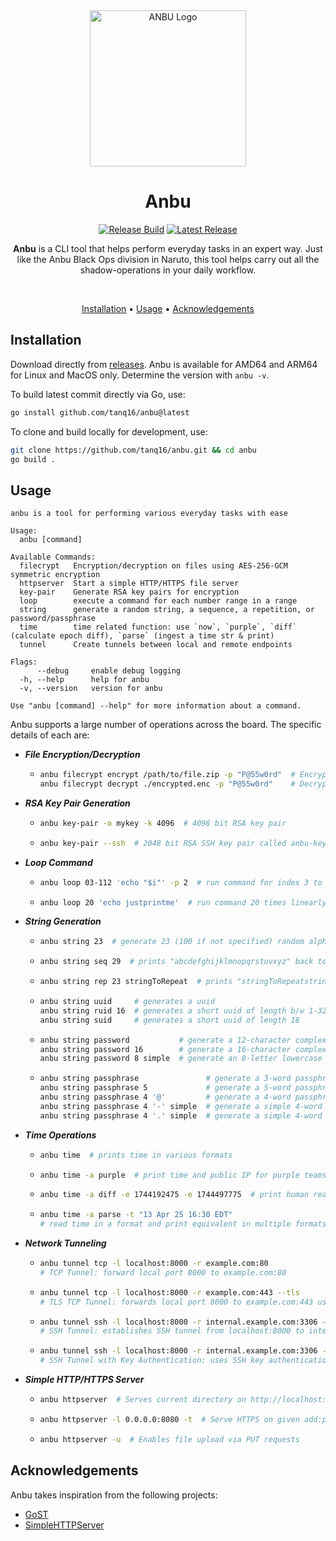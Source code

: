 <div align="center">
  <img src=".github/assets/logo.png" alt="ANBU Logo" width="250"/>

  <h1 align="center">Anbu</h1>

  <a href="https://github.com/tanq16/anbu/actions/workflows/release.yml"><img src="https://github.com/tanq16/anbu/actions/workflows/release.yml/badge.svg" alt="Release Build"></a>&nbsp;<a href="https://github.com/tanq16/anbu/releases/latest"><img src="https://img.shields.io/github/v/release/tanq16/anbu" alt="Latest Release"></a><br>

  <p><b>Anbu</b> is a CLI tool that helps perform everyday tasks in an expert way. Just like the Anbu Black Ops division in Naruto, this tool helps carry out all the shadow-operations in your daily workflow.</p><br>
  
  <a href="#installation">Installation</a> &bull; <a href="#usage">Usage</a> &bull; <a href="#acknowledgements">Acknowledgements</a><br>
</div>

## Installation

Download directly from [releases](https://github.com/Tanq16/anbu/releases). Anbu is available for AMD64 and ARM64 for Linux and MacOS only. Determine the version with `anbu -v`.

To build latest commit directly via Go, use:

```bash
go install github.com/tanq16/anbu@latest
```

To clone and build locally for development, use:

```bash
git clone https://github.com/tanq16/anbu.git && cd anbu
go build .
```

## Usage

```
anbu is a tool for performing various everyday tasks with ease

Usage:
  anbu [command]

Available Commands:
  filecrypt   Encryption/decryption on files using AES-256-GCM symmetric encryption
  httpserver  Start a simple HTTP/HTTPS file server
  key-pair    Generate RSA key pairs for encryption
  loop        execute a command for each number range in a range
  string      generate a random string, a sequence, a repetition, or password/passphrase
  time        time related function: use `now`, `purple`, `diff` (calculate epoch diff), `parse` (ingest a time str & print)
  tunnel      Create tunnels between local and remote endpoints

Flags:
      --debug     enable debug logging
  -h, --help      help for anbu
  -v, --version   version for anbu

Use "anbu [command] --help" for more information about a command.
```

Anbu supports a large number of operations across the board. The specific details of each are:

- ***File Encryption/Decryption***
  - ```bash
    anbu filecrypt encrypt /path/to/file.zip -p "P@55w0rd"  # Encrypt a file
    anbu filecrypt decrypt ./encrypted.enc -p "P@55w0rd"    # Decrypt a file
    ```
- ***RSA Key Pair Generation***
  - ```bash
    anbu key-pair -o mykey -k 4096  # 4096 bit RSA key pair
    ```
  - ```bash
    anbu key-pair --ssh  # 2048 bit RSA SSH key pair called anbu-key.*
    ```
- ***Loop Command***
  - ```bash
    anbu loop 03-112 'echo "$i"' -p 2  # run command for index 3 to 112 as 003, 004, ...
    ```
  - ```bash
    anbu loop 20 'echo justprintme'  # run command 20 times linearly
    ```
- ***String Generation***
  - ```bash
    anbu string 23  # generate 23 (100 if not specified) random alphanumeric chars
    ```
  - ```bash
    anbu string seq 29  # prints "abcdefghijklmnopqrstuvxyz" back to back until desired length
    ```
  - ```bash
    anbu string rep 23 stringToRepeat  # prints "stringToRepeatstringToRepeat...23 times"
    ```
  - ```bash
    anbu string uuid     # generates a uuid
    anbu string ruid 16  # generates a short uuid of length b/w 1-32
    anbu string suid     # generates a short uuid of length 18
    ```
  - ```bash
    anbu string password           # generate a 12-character complex password
    anbu string password 16        # generate a 16-character complex password
    anbu string password 8 simple  # generate an 8-letter lowercase password
    ```
  - ```bash
    anbu string passphrase               # generate a 3-word passphrase with hyphens
    anbu string passphrase 5             # generate a 5-word passphrase with hyphens
    anbu string passphrase 4 '@'         # generate a 4-word passphrase with period separators
    anbu string passphrase 4 '-' simple  # generate a simple 4-word lowercase passphrase
    anbu string passphrase 4 '.' simple  # generate a simple 4-word passphrase with numbers and capitalization
    ```
- ***Time Operations***
  - ```bash
    anbu time  # prints time in various formats
    ```
  - ```bash
    anbu time -a purple  # print time and public IP for purple teams
    ```
  - ```bash
    anbu time -a diff -e 1744192475 -e 1744497775  # print human readable diff between 2 epochs
    ```
  - ```bash
    anbu time -a parse -t "13 Apr 25 16:30 EDT"
    # read time in a format and print equivalent in multiple formats
    ```
- ***Network Tunneling***
  - ```bash
    anbu tunnel tcp -l localhost:8000 -r example.com:80
    # TCP Tunnel: forward local port 8000 to example.com:80
    ```
  - ```bash
    anbu tunnel tcp -l localhost:8000 -r example.com:443 --tls
    # TLS TCP Tunnel: forwards local port 8000 to example.com:443 using TLS
    ```
  - ```bash
    anbu tunnel ssh -l localhost:8000 -r internal.example.com:3306 -s ssh.example.com:22 -u username -p password
    # SSH Tunnel: establishes SSH tunnel from localhost:8000 to internal.example.com:3306 via SSH server
    ```
  - ```bash
    anbu tunnel ssh -l localhost:8000 -r internal.example.com:3306 -s ssh.example.com:22 -u username -k ~/.ssh/mykey
    # SSH Tunnel with Key Authentication: uses SSH key authentication instead of password
    ```
- ***Simple HTTP/HTTPS Server***
  - ```bash
    anbu httpserver  # Serves current directory on http://localhost:8000
    ```
  - ```bash
    anbu httpserver -l 0.0.0.0:8080 -t  # Serve HTTPS on given add:port with a self-signed cert
    ```
  - ```bash
    anbu httpserver -u  # Enables file upload via PUT requests
    ```

## Acknowledgements

Anbu takes inspiration from the following projects:

- [GoST](https://github.com/ginuerzh/gost)
- [SimpleHTTPServer](https://github.com/projectdiscovery/simplehttpserver)
